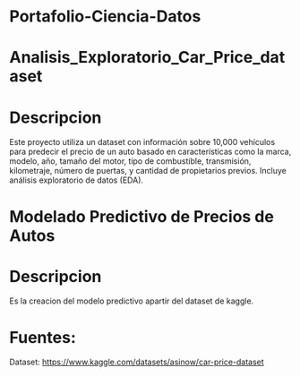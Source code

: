 # Portafolio-Ciencia-Datos

# Analisis_Exploratorio_Car_Price_dataset
# Descripcion
Este proyecto utiliza un dataset con información sobre 10,000 vehículos para predecir el precio de un auto basado en características como la marca, modelo, año, tamaño del motor, tipo de combustible, transmisión, kilometraje, número de puertas, y cantidad de propietarios previos. Incluye análisis exploratorio de datos (EDA).

#  Modelado Predictivo de Precios de Autos
# Descripcion
Es la creacion del  modelo predictivo apartir del dataset de kaggle.

# Fuentes:
Dataset:  https://www.kaggle.com/datasets/asinow/car-price-dataset
